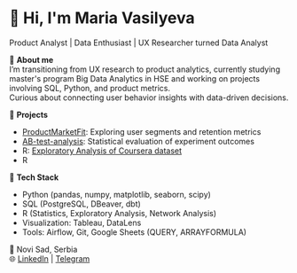 # 👋 Hi, I'm Maria Vasilyeva  
Product Analyst | Data Enthusiast | UX Researcher turned Data Analyst  

🎯 **About me**  
I’m transitioning from UX research to product analytics, currently studying master's program Big Data Analytics in HSE and working on projects involving SQL, Python, and product metrics.  
Curious about connecting user behavior insights with data-driven decisions.

🚀 **Projects**  
- [ProductMarketFit](https://github.com/MariaVasilyeva/ProductMarketFit): Exploring user segments and retention metrics  
- [AB-test-analysis](https://github.com/MariaVasilyeva/AB-test-analysys): Statistical evaluation of experiment outcomes
- R: [Exploratory Analysis of Coursera dataset](https://github.com/MariaVasilyeva/Exploratory-analysis-R)
- R

🧠 **Tech Stack**  
- Python (pandas, numpy, matplotlib, seaborn, scipy)  
- SQL (PostgreSQL, DBeaver, dbt)
- R (Statistics, Exploratory Analysis, Network Analysis)  
- Visualization: Tableau, DataLens  
- Tools: Airflow, Git, Google Sheets (QUERY, ARRAYFORMULA)  

📍 Novi Sad, Serbia  
🌐 [LinkedIn](https://linkedin.com/in/mariia-vasilyeva) | [Telegram](https://t.me/MNVasilyeva)
